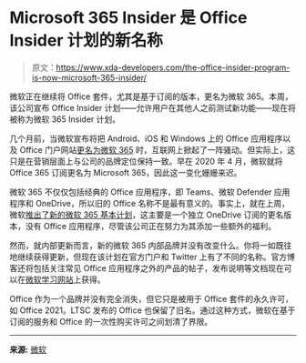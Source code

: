 # Microsoft 365 Insider 是 Office Insider 计划的新名称

> 原文：<https://www.xda-developers.com/the-office-insider-program-is-now-microsoft-365-insider/>

微软正在继续将 Office 套件，尤其是基于订阅的版本，更名为微软 365。本周，该公司宣布 Office Insider 计划——允许用户在其他人之前测试新功能——现在将被称为微软 365 Insider 计划。

几个月前，当微软宣布将把 Android、iOS 和 Windows 上的 Office 应用程序以及 Office 门户网站[更名为微软 365](https://www.xda-developers.com/the-new-microsoft-365-app/) 时，互联网上掀起了一阵骚动。但实际上，这只是在营销层面上与公司的品牌定位保持一致。早在 2020 年 4 月，微软就将 Office 365 订阅更名为 Microsoft 365，因此这一变化姗姗来迟。

微软 365 不仅仅包括经典的 Office 应用程序，即 Teams、微软 Defender 应用程序和 OneDrive，所以旧的 Office 名称不是最有意义的。事实上，就在上周，微软[推出了新的微软 365 基本计划](https://www.xda-developers.com/microsoft-365-basic-100gb-onedrive/)，这主要是一个独立 OneDrive 订阅的更名版本，没有 Office 应用程序，尽管该公司正在努力为其添加一些额外的福利。

然而，就内部更新而言，新的微软 365 内部品牌并没有改变什么。你将一如既往地继续获得更新，但现在该计划在官方门户和 Twitter 上有了不同的名称。官方博客还将包括关注常见 Office 应用程序之外的产品的帖子，发布说明等文档现在可以在[微软学习网站](https://learn.microsoft.com/en-us/officeupdates/beta-channel)上获得。

Office 作为一个品牌并没有完全消失，但它只是被用于 Office 套件的永久许可，如 Office 2021。LTSC 发布的 Office 也保留了旧名。通过这种方式，微软在基于订阅的服务和 Office 的一次性购买许可之间划清了界限。

* * *

**来源:** [微软](https://insider.office.com/en-us/blog/office-insider-is-now-microsoft-365-insider)